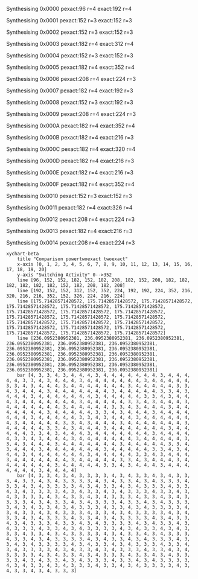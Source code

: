 Synthesising 0x0000 pexact:96 r=4 exact:192 r=4

Synthesising 0x0001 pexact:152 r=3 exact:152 r=3

Synthesising 0x0002 pexact:152 r=3 exact:152 r=3

Synthesising 0x0003 pexact:182 r=4 exact:312 r=4

Synthesising 0x0004 pexact:152 r=3 exact:152 r=3

Synthesising 0x0005 pexact:182 r=4 exact:352 r=4

Synthesising 0x0006 pexact:208 r=4 exact:224 r=3

Synthesising 0x0007 pexact:182 r=4 exact:192 r=3

Synthesising 0x0008 pexact:152 r=3 exact:192 r=3

Synthesising 0x0009 pexact:208 r=4 exact:224 r=3

Synthesising 0x000A pexact:182 r=4 exact:352 r=4

Synthesising 0x000B pexact:182 r=4 exact:216 r=3

Synthesising 0x000C pexact:182 r=4 exact:320 r=4

Synthesising 0x000D pexact:182 r=4 exact:216 r=3

Synthesising 0x000E pexact:182 r=4 exact:216 r=3

Synthesising 0x000F pexact:182 r=4 exact:352 r=4

Synthesising 0x0010 pexact:152 r=3 exact:152 r=3

Synthesising 0x0011 pexact:182 r=4 exact:326 r=4

Synthesising 0x0012 pexact:208 r=4 exact:224 r=3

Synthesising 0x0013 pexact:182 r=4 exact:216 r=3

Synthesising 0x0014 pexact:208 r=4 exact:224 r=3

```mermaid
xychart-beta
    title "Comparison powertwoexact twoexact"
    x-axis [0, 1, 2, 3, 4, 5, 6, 7, 8, 9, 10, 11, 12, 13, 14, 15, 16, 17, 18, 19, 20]
    y-axis "Switching Activity" 0-->352
    line [96, 152, 152, 182, 152, 182, 208, 182, 152, 208, 182, 182, 182, 182, 182, 182, 152, 182, 208, 182, 208]
    line [192, 152, 152, 312, 152, 352, 224, 192, 192, 224, 352, 216, 320, 216, 216, 352, 152, 326, 224, 216, 224]
    line [175.71428571428572, 175.71428571428572, 175.71428571428572, 175.71428571428572, 175.71428571428572, 175.71428571428572, 175.71428571428572, 175.71428571428572, 175.71428571428572, 175.71428571428572, 175.71428571428572, 175.71428571428572, 175.71428571428572, 175.71428571428572, 175.71428571428572, 175.71428571428572, 175.71428571428572, 175.71428571428572, 175.71428571428572, 175.71428571428572, 175.71428571428572]
    line [236.0952380952381, 236.0952380952381, 236.0952380952381, 236.0952380952381, 236.0952380952381, 236.0952380952381, 236.0952380952381, 236.0952380952381, 236.0952380952381, 236.0952380952381, 236.0952380952381, 236.0952380952381, 236.0952380952381, 236.0952380952381, 236.0952380952381, 236.0952380952381, 236.0952380952381, 236.0952380952381, 236.0952380952381, 236.0952380952381, 236.0952380952381]
    bar [4, 3, 3, 4, 3, 4, 4, 4, 3, 4, 4, 4, 4, 4, 4, 4, 3, 4, 4, 4, 4, 4, 3, 3, 4, 3, 4, 4, 4, 3, 4, 4, 4, 4, 4, 4, 4, 3, 4, 4, 4, 4, 4, 3, 3, 4, 3, 4, 4, 4, 3, 4, 4, 4, 4, 4, 4, 4, 3, 4, 4, 4, 4, 4, 3, 3, 4, 3, 4, 4, 4, 3, 4, 4, 4, 4, 4, 4, 4, 3, 4, 4, 4, 4, 4, 3, 3, 4, 3, 4, 4, 4, 3, 4, 4, 4, 4, 4, 4, 4, 3, 4, 4, 4, 4, 4, 3, 3, 4, 3, 4, 4, 4, 3, 4, 4, 4, 4, 4, 4, 4, 3, 4, 4, 4, 4, 4, 3, 3, 4, 3, 4, 4, 4, 3, 4, 4, 4, 4, 4, 4, 4, 3, 4, 4, 4, 4, 4, 3, 3, 4, 3, 4, 4, 4, 3, 4, 4, 4, 4, 4, 4, 4, 3, 4, 4, 4, 4, 4, 3, 3, 4, 3, 4, 4, 4, 3, 4, 4, 4, 4, 4, 4, 4, 3, 4, 4, 4, 4, 4, 3, 3, 4, 3, 4, 4, 4, 3, 4, 4, 4, 4, 4, 4, 4, 3, 4, 4, 4, 4, 4, 3, 3, 4, 3, 4, 4, 4, 3, 4, 4, 4, 4, 4, 4, 4, 3, 4, 4, 4, 4, 4, 3, 3, 4, 3, 4, 4, 4, 3, 4, 4, 4, 4, 4, 4, 4, 3, 4, 4, 4, 4, 4, 3, 3, 4, 3, 4, 4, 4, 3, 4, 4, 4, 4, 4, 4, 4, 3, 4, 4, 4, 4, 4, 3, 3, 4, 3, 4, 4, 4, 3, 4, 4, 4, 4, 4, 4, 4, 3, 4, 4, 4, 4, 4, 3, 3, 4, 3, 4, 4, 4, 3, 4, 4, 4, 4, 4, 4, 4, 3, 4, 4, 4, 4, 4, 3, 3, 4, 3, 4, 4, 4, 3, 4, 4, 4, 4, 4, 4, 4, 3, 4, 4, 4, 4, 4, 3, 3, 4, 3, 4, 4, 4, 3, 4, 4, 4, 4, 4, 4, 4, 3, 4, 4, 4, 4, 4, 3, 3, 4, 3, 4, 4, 4, 3, 4, 4, 4, 4, 4, 4, 4, 3, 4, 4, 4, 4, 4, 3, 3, 4, 3, 4, 4, 4, 3, 4, 4, 4, 4, 4, 4, 4, 3, 4, 4, 4, 4, 4, 3, 3, 4, 3, 4, 4, 4, 3, 4, 4, 4, 4, 4, 4, 4, 3, 4, 4, 4, 4]
    bar [4, 3, 3, 4, 3, 4, 3, 3, 3, 3, 4, 3, 4, 3, 3, 4, 3, 4, 3, 3, 3, 4, 3, 3, 4, 3, 4, 3, 3, 3, 3, 4, 3, 4, 3, 3, 4, 3, 4, 3, 3, 3, 4, 3, 3, 4, 3, 4, 3, 3, 3, 3, 4, 3, 4, 3, 3, 4, 3, 4, 3, 3, 3, 4, 3, 3, 4, 3, 4, 3, 3, 3, 3, 4, 3, 4, 3, 3, 4, 3, 4, 3, 3, 3, 4, 3, 3, 4, 3, 4, 3, 3, 3, 3, 4, 3, 4, 3, 3, 4, 3, 4, 3, 3, 3, 4, 3, 3, 4, 3, 4, 3, 3, 3, 3, 4, 3, 4, 3, 3, 4, 3, 4, 3, 3, 3, 4, 3, 3, 4, 3, 4, 3, 3, 3, 3, 4, 3, 4, 3, 3, 4, 3, 4, 3, 3, 3, 4, 3, 3, 4, 3, 4, 3, 3, 3, 3, 4, 3, 4, 3, 3, 4, 3, 4, 3, 3, 3, 4, 3, 3, 4, 3, 4, 3, 3, 3, 3, 4, 3, 4, 3, 3, 4, 3, 4, 3, 3, 3, 4, 3, 3, 4, 3, 4, 3, 3, 3, 3, 4, 3, 4, 3, 3, 4, 3, 4, 3, 3, 3, 4, 3, 3, 4, 3, 4, 3, 3, 3, 3, 4, 3, 4, 3, 3, 4, 3, 4, 3, 3, 3, 4, 3, 3, 4, 3, 4, 3, 3, 3, 3, 4, 3, 4, 3, 3, 4, 3, 4, 3, 3, 3, 4, 3, 3, 4, 3, 4, 3, 3, 3, 3, 4, 3, 4, 3, 3, 4, 3, 4, 3, 3, 3, 4, 3, 3, 4, 3, 4, 3, 3, 3, 3, 4, 3, 4, 3, 3, 4, 3, 4, 3, 3, 3, 4, 3, 3, 4, 3, 4, 3, 3, 3, 3, 4, 3, 4, 3, 3, 4, 3, 4, 3, 3, 3, 4, 3, 3, 4, 3, 4, 3, 3, 3, 3, 4, 3, 4, 3, 3, 4, 3, 4, 3, 3, 3, 4, 3, 3, 4, 3, 4, 3, 3, 3, 3, 4, 3, 4, 3, 3, 4, 3, 4, 3, 3, 3, 4, 3, 3, 4, 3, 4, 3, 3, 3, 3, 4, 3, 4, 3, 3, 4, 3, 4, 3, 3, 3, 4, 3, 3, 4, 3, 4, 3, 3, 3, 3, 4, 3, 4, 3, 3, 4, 3, 4, 3, 3, 3, 4, 3, 3, 4, 3, 4, 3, 3, 3, 3, 4, 3, 4, 3, 3, 4, 3, 4, 3, 3, 3]
```

